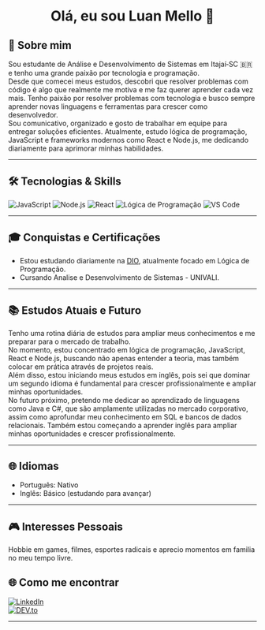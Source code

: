 <div align="center">
  <h1>Olá, eu sou Luan Mello 👋</h1>
</div>

## 🚀 Sobre mim  
Sou estudante de Análise e Desenvolvimento de Sistemas em Itajaí‑SC 🇧🇷 e tenho uma grande paixão por tecnologia e programação.  
Desde que comecei meus estudos, descobri que resolver problemas com código é algo que realmente me motiva e me faz querer aprender cada vez mais. 
Tenho paixão por resolver problemas com tecnologia e busco sempre aprender novas linguagens e ferramentas para crescer como desenvolvedor.  
Sou comunicativo, organizado e gosto de trabalhar em equipe para entregar soluções eficientes.
Atualmente, estudo lógica de programação, JavaScript e frameworks modernos como React e Node.js, me dedicando diariamente para aprimorar minhas habilidades.  

---

## 🛠️ Tecnologias & Skills  
<p>
  <img alt="JavaScript" src="https://img.shields.io/badge/-JavaScript-F7DF1E?logo=javascript&logoColor=black&style=for-the-badge" />
  <img alt="Node.js" src="https://img.shields.io/badge/-Node.js-339933?logo=node.js&logoColor=white&style=for-the-badge" />
  <img alt="React" src="https://img.shields.io/badge/-React-61DAFB?logo=react&logoColor=black&style=for-the-badge" />
  <img alt="Lógica de Programação" src="https://img.shields.io/badge/-Lógica_de_Programação-4B32C3?style=for-the-badge&logo=programming&logoColor=white" />
  <img alt="VS Code" src="https://img.shields.io/badge/-VS_Code-007ACC?logo=visual-studio-code&logoColor=white&style=for-the-badge" />
</p>

---

## 🎓 Conquistas e Certificações  
- Estou estudando diariamente na [DIO](https://digitalinnovation.one/), atualmente focado em Lógica de Programação.
- Cursando Analise e Desenvolvimento de Sistemas - UNIVALI.
---

## 📚 Estudos Atuais e Futuro  
Tenho uma rotina diária de estudos para ampliar meus conhecimentos e me preparar para o mercado de trabalho.  
No momento, estou concentrado em lógica de programação, JavaScript, React e Node.js, buscando não apenas entender a teoria, mas também colocar em prática através de projetos reais.  
Além disso, estou iniciando meus estudos em inglês, pois sei que dominar um segundo idioma é fundamental para crescer profissionalmente e ampliar minhas oportunidades.  
No futuro próximo, pretendo me dedicar ao aprendizado de linguagens como Java e C#, que são amplamente utilizadas no mercado corporativo, assim como aprofundar meu conhecimento em SQL e bancos de dados relacionais.
Também estou começando a aprender inglês para ampliar minhas oportunidades e crescer profissionalmente.  

---

## 🌐 Idiomas  
- Português: Nativo  
- Inglês: Básico (estudando para avançar)

---

## 🎮 Interesses Pessoais  
Hobbie em games, filmes, esportes radicais e aprecio momentos em familia no meu tempo livre.


## 🌐 Como me encontrar  
[![LinkedIn](https://img.shields.io/badge/LinkedIn-0077B5?style=for-the-badge&logo=linkedin&logoColor=white)](https://linkedin.com/in/seunome)  
[![DEV.to](https://img.shields.io/badge/DEV.to-000000?style=for-the-badge&logo=dev.to&logoColor=white)](https://dev.to/seunome)

---



